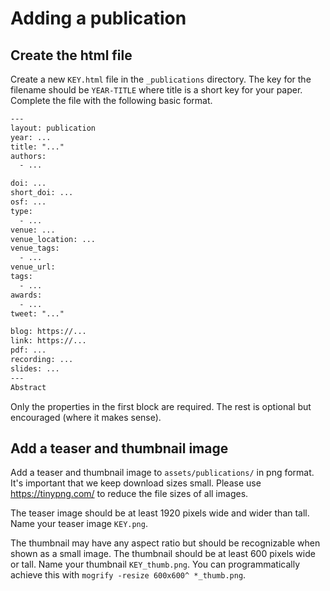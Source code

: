 # Adding a publication

## Create the html file

Create a new `KEY.html` file in the `_publications` directory. The key for the filename should be `YEAR-TITLE` where title is a short key for your paper. Complete the file with the following basic format.

```html
---
layout: publication
year: ...
title: "..."
authors:
  - ...

doi: ...
short_doi: ...
osf: ...
type:
  - ...
venue: ...
venue_location: ...
venue_tags:
  - ...
venue_url:
tags:
  - ...
awards:
  - ...
tweet: "..."

blog: https://...
link: https://...
pdf: ...
recording: ...
slides: ...
---
Abstract
```

Only the properties in the first block are required. The rest is optional but encouraged (where it makes sense).

## Add a teaser and thumbnail image

Add a teaser and thumbnail image to `assets/publications/` in png format. It's important that we keep download sizes small. Please use https://tinypng.com/ to reduce the file sizes of all images.

The teaser image should be at least 1920 pixels wide and wider than tall. Name your teaser image `KEY.png`.

The thumbnail may have any aspect ratio but should be recognizable when shown as a small image. The thumbnail should be at least 600 pixels wide or tall. Name your thumbnail `KEY_thumb.png`. You can programmatically achieve this with `mogrify -resize 600x600^ *_thumb.png`.
